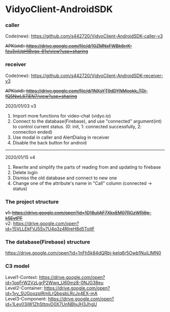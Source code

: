 # VidyoClient-AndroidSDK

### caller
Code(new): https://github.com/s442720/VidyoClient-AndroidSDK-caller-v3

~~APK(old): https://drive.google.com/file/d/10ZMNxFWBk6rrK-fzu3vjUpHIBvgo-61y/view?usp=sharing~~

### receiver
Code(new): https://github.com/s442720/VidyoClient-AndroidSDK-receiver-v3

~~APK(old): https://drive.google.com/file/d/1NXsYT9dDYNMookk_TDj-fQ5NwL67jEN7/view?usp=sharing~~

2020/01/03  v3
1. Import more functions for video-chat (vidyo.io)
2. Connect to the database(Firebase), and use "connected" argument(int) to control current status. (0: init, 1: connected successfully, 2: connection ended)
3. Use modal in caller and AlertDialog in receiver
4. Disable the back button for android
-----------------------------------------------------------------------
2020/01/15  v4
1. Rewrite and simplify the parts of reading from and updating to firebase
2. Delete login
3. Dismiss the old database and connect to new one
4. Change one of the attribute's name in "Call" column (connected -> status)

### The project structure
~~v1: https://drive.google.com/open?id=1D18uljAF7XkxEM07RGzWRi6p-k5EvtPF <br/>~~
v2: https://drive.google.com/open?id=15VLLEkFVJ5Sv7U4q3z4RIreH8d5ToitF

### The database(Firebase) structure
https://drive.google.com/open?id=1nFh5k84dQRbj-keIq6r5Owb1NuiLIMN0

### C3 model
Level1-Context: https://drive.google.com/open?id=1opFrW2VzLgrP2Wwq_U60mz8-0NJG38eu <br/>
Level2-Container:  https://drive.google.com/open?id=1yy_SUGoozplRmILrQbpsbLRcJx4EX-mA <br/>
Level3-Component: https://drive.google.com/open?id=1Lev03iW1ZhSttqvD0X7UnNBlyJH3JhgU
